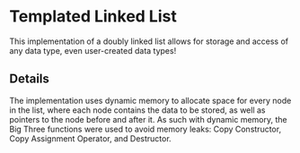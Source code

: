 # Templated Linked List

This implementation of a doubly linked list allows for storage and access of any data type, even user-created data types!

## Details

The implementation uses dynamic memory to allocate space for every node in the list, where each node contains the data to be stored, as well as pointers to the node before and after it. As such with dynamic memory, the Big Three functions were used to avoid memory leaks: Copy Constructor, Copy Assignment Operator, and Destructor.
